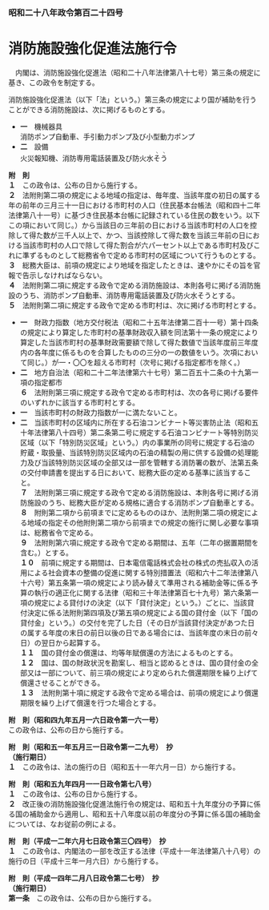 ### 昭和二十八年政令第百二十四号  
# 消防施設強化促進法施行令  
　内閣は、消防施設強化促進法（昭和二十八年法律第八十七号）第三条の規定に基き、この政令を制定する。  
  
消防施設強化促進法（以下「法」という。）第三条の規定により国が補助を行うことができる消防施設は、次に掲げるものとする。  
* **一**　機械器具  
消防ポンプ自動車、手引動力ポンプ及び小型動力ポンプ  
* **二**　設備  
火災報知機、消防専用電話装置及び防火水<ruby>そ<rt>ヽ</rt>う<rt>ヽ</rt></ruby>  
  
**附　則**  
**１**　この政令は、公布の日から施行する。  
**２**　法附則第二項の規定による地域の指定は、毎年度、当該年度の初日の属する年の前年の三月三十一日における市町村の人口（住民基本台帳法（昭和四十二年法律第八十一号）に基づき住民基本台帳に記録されている住民の数をいう。以下この項において同じ。）から当該日の三年前の日における当該市町村の人口を控除して得た数が三千人以上で、かつ、当該控除して得た数を当該三年前の日における当該市町村の人口で除して得た割合が六パーセント以上である市町村及びこれに準ずるものとして総務省令で定める市町村の区域について行うものとする。  
**３**　総務大臣は、前項の規定により地域を指定したときは、速やかにその旨を官報で告示しなければならない。  
**４**　法附則第二項に規定する政令で定める消防施設は、本則各号に掲げる消防施設のうち、消防ポンプ自動車、消防専用電話装置及び防火水そうとする。  
**５**　法附則第二項に規定する政令で定める市町村は、次に掲げる市町村とする。  
* **一**　財政力指数（地方交付税法（昭和二十五年法律第二百十一号）第十四条の規定により算定した市町村の基準財政収入額を同法第十一条の規定により算定した当該市町村の基準財政需要額で除して得た数値で当該年度前三年度内の各年度に係るものを合算したものの三分の一の数値をいう。次項において同じ。）が一・〇〇を超える市町村（次号に掲げる指定都市を除く。）  
* **二**　地方自治法（昭和二十二年法律第六十七号）第二百五十二条の十九第一項の指定都市  
**６**　法附則第三項に規定する政令で定める市町村は、次の各号に掲げる要件のいずれかに該当する市町村とする。  
* **一**　当該市町村の財政力指数が一に満たないこと。  
* **二**　当該市町村の区域内に所在する石油コンビナート等災害防止法（昭和五十年法律第八十四号）第二条第二号に規定する石油コンビナート等特別防災区域（以下「特別防災区域」という。）内の事業所の同号に規定する石油の貯蔵・取扱量、当該特別防災区域内の石油の精製の用に供する設備の処理能力及び当該特別防災区域の全部又は一部を管轄する消防署の数が、法第五条の交付申請書を提出する日において、総務大臣の定める基準に該当すること。  
**７**　法附則第三項に規定する政令で定める消防施設は、本則各号に掲げる消防施設のうち、総務大臣が定める規格に適合する消防ポンプ自動車とする。  
**８**　附則第二項から前項までに定めるもののほか、法附則第二項の規定による地域の指定その他附則第二項から前項までの規定の施行に関し必要な事項は、総務省令で定める。  
**９**　法附則第六項に規定する政令で定める期間は、五年（二年の据置期間を含む。）とする。  
**１０**　前項に規定する期間は、日本電信電話株式会社の株式の売払収入の活用による社会資本の整備の促進に関する特別措置法（昭和六十二年法律第八十六号）第五条第一項の規定により読み替えて準用される補助金等に係る予算の執行の適正化に関する法律（昭和三十年法律第百七十九号）第六条第一項の規定による貸付けの決定（以下「貸付決定」という。）ごとに、当該貸付決定に係る法附則第四項及び第五項の規定による国の貸付金（以下「国の貸付金」という。）の交付を完了した日（その日が当該貸付決定があつた日の属する年度の末日の前日以後の日である場合には、当該年度の末日の前々日）の翌日から起算する。  
**１１**　国の貸付金の償還は、均等年賦償還の方法によるものとする。  
**１２**　国は、国の財政状況を勘案し、相当と認めるときは、国の貸付金の全部又は一部について、前三項の規定により定められた償還期限を繰り上げて償還させることができる。  
**１３**　法附則第十項に規定する政令で定める場合は、前項の規定により償還期限を繰り上げて償還を行つた場合とする。  
  
**附　則（昭和四九年五月一六日政令第一六一号）**  
この政令は、公布の日から施行する。  
  
**附　則（昭和五一年五月三一日政令第一二九号）　抄**  
**（施行期日）**  
**１**　この政令は、法の施行の日（昭和五十一年六月一日）から施行する。  
  
**附　則（昭和五九年四月一一日政令第七八号）**  
**１**　この政令は、公布の日から施行する。  
**２**　改正後の消防施設強化促進法施行令の規定は、昭和五十九年度分の予算に係る国の補助金から適用し、昭和五十八年度以前の年度分の予算に係る国の補助金については、なお従前の例による。  
  
**附　則（平成一二年六月七日政令第三〇四号）　抄**  
**１**　この政令は、内閣法の一部を改正する法律（平成十一年法律第八十八号）の施行の日（平成十三年一月六日）から施行する。  
  
**附　則（平成一四年二月八日政令第二七号）　抄**  
**（施行期日）**  
**第一条**　この政令は、公布の日から施行する。  
  
